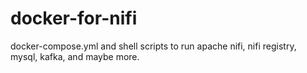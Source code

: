 # docker-for-nifi
docker-compose.yml and shell scripts to run apache nifi, nifi registry, mysql, kafka, and maybe more.
